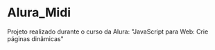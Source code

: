 # Alura_Midi
 Projeto realizado durante o curso da Alura: "JavaScript para Web: Crie páginas dinâmicas"
